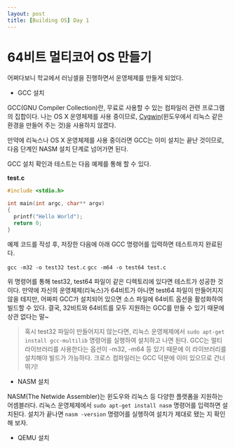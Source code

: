 ```yaml
---
layout: post
title: [Building OS] Day 1
---
```


# 64비트 멀티코어 OS 만들기

어쩌다보니 학교에서 러닝셀을 진행하면서 운영체제를 만들게 되었다.


- GCC 설치

GCC(GNU Compiler Collection)란, 무료로 사용할 수 있는 컴파일러 관련 프로그램의 집합이다. 나는 OS X 운영체제를 사용 중이므로, [Cygwin](https://www.cygwin.com/)(윈도우에서 리눅스 같은 환경을 만들어 주는 것)을 사용하지 않겠다.

만약에 리눅스나 OS X 운영체제를 사용 중이라면 GCC는 이미 설치는 끝난 것이므로, 다음 단계인 NASM 설치 단계로 넘어가면 된다.

GCC 설치 확인과 테스트는 다음 예제를 통해 할 수 있다.

**test.c**

```c
#include <stdio.h>

int main(int argc, char** argv)
{
  printf("Hello World");
  return 0;
}
```

예제 코드를 작성 후, 저장한 다음에 아래 GCC 명령어를 입력하면 테스트까지 완료된다.

`gcc -m32 -o test32 test.c`
`gcc -m64 -o test64 test.c`

위 명령어를 통해 test32, test64 파일이 같은 디렉토리에 있다면 테스트가 성공한 것이다. 만약에 자신의 운영체제(리눅스)가 64비트가 아니면 test64 파일이 만들어지지 않을 테지만, 어짜피 GCC가 설치되어 있으면 소스 파일에 64비트 옵션을 활성화하여 빌드할 수 있다. 결국, 32비트와 64비트를 모두 지원하는 GCC를 만들 수 있기 때문에 상관 없다는 말~

> 혹시 test32 파일이 만들어지지 않는다면, 리눅스 운영체제에서 `sudo apt-get install gcc-multilib` 명령어를 실행하여 설치하고 나면 된다. GCC는 멀티 라이브러리를 사용한다는 옵션이 -m32, -m64 등 있기 때문에 이 라이브러리를 설치해야 빌드가 가능하다.
> 크로스 컴파일러는 GCC 덕분에 이미 있으므로 건너뛰기!


- NASM 설치

NASM(The Netwide Assembler)는 윈도우와 리눅스 등 다양한 플랫폼을 지원하는 어셈블러다. 리눅스 운영체제에서 `sudo apt-get install nasm` 명령어를 입력하면 설치된다. 설치가 끝나면 `nasm -version` 명령어를 실행하여 설치가 제대로 됐는 지 확인해 보자.


- QEMU 설치
